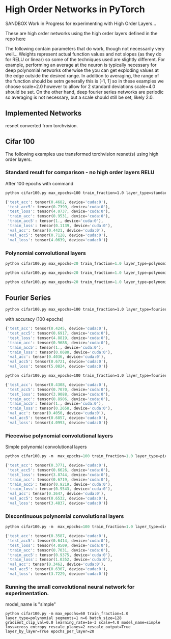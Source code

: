 # High Order Networks in PyTorch
SANDBOX Work in Progress for experimenting with High Order Layers...

These are high order networks using the high order layers defined in the repo [here](https://github.com/jloveric/high-order-layers-torch)

The following contain parameters that do work, though not necessarily very well...  Weights represent actual function values and not slopes (as they do for RELU or linear) so some of the techniques used are slightly different.  For example, performing an average at the neuron is typically necessary for deep polynomial networks otherwise the you can get exploding values at the
edge outside the desired range.  In addition to averaging, the range of the function should be setm generally this is [-1, 1] so in these examples we choose scale=2.0 however to allow for 2 standard deviations scale=4.0 should be set.  On the other hand, deep fourier series networks are periodic so averaging is not necessary, but a scale should still be set, likely 2.0.
## Implemented Networks

resnet converted from torchvision.

## Cifar 100
The following examples use transformed torchvision resnet(s) using high order layers.

### Standard result for comparison - no high order layers RELU
After 100 epochs with command
```bash
python cifar100.py max_epochs=100 train_fraction=1.0 layer_type=standard segments=1 n=3 batch_size=128 gradient_clip_val=0.0 learning_rate=1e-3 scale=4.0 model_name=resnet18 loss=cross_entropy
```
```python
{'test_acc': tensor(0.4682, device='cuda:0'),
 'test_acc5': tensor(0.7399, device='cuda:0'),
 'test_loss': tensor(4.0737, device='cuda:0'),
 'train_acc': tensor(0.9531, device='cuda:0'),
 'train_acc5': tensor(1., device='cuda:0'),
 'train_loss': tensor(0.1139, device='cuda:0'),
 'val_acc': tensor(0.4421, device='cuda:0'),
 'val_acc5': tensor(0.7128, device='cuda:0'),
 'val_loss': tensor(4.0639, device='cuda:0')}

```

### Polynomial convolutional layers

```python
python cifar100.py max_epochs=20 train_fraction=1.0 layer_type=polynomial n=3 batch_size=128 gradient_clip_val=0.0 learning_rate=1e-4 scale=6
```
```python
python cifar100.py max_epochs=20 train_fraction=1.0 layer_type=polynomial n=4 batch_size=128 gradient_clip_val=0.0 learning_rate=1e-4 scale=8 model_name=resnet10
```
```python
python cifar100.py max_epochs=20 train_fraction=1.0 layer_type=polynomial n=4 batch_size=128 gradient_clip_val=0.0 learning_rate=1e-4 scale=10 model_name=resnet18
```
## Fourier Series

```bash
python cifar100.py max_epochs=100 train_fraction=1.0 layer_type=fourier segments=1 n=3 batch_size=128 gradient_clip_val=0.0 learning_rate=1e-3 scale=4.0 model_name=resnet10 loss=cross_entropy
```
with accuracy (100 epochs)
```python
{'test_acc': tensor(0.4245, device='cuda:0'),
 'test_acc5': tensor(0.6917, device='cuda:0'),
 'test_loss': tensor(4.8819, device='cuda:0'),
 'train_acc': tensor(0.9688, device='cuda:0'),
 'train_acc5': tensor(1., device='cuda:0'),
 'train_loss': tensor(0.0680, device='cuda:0'),
 'val_acc': tensor(0.4036, device='cuda:0'),
 'val_acc5': tensor(0.6721, device='cuda:0'),
 'val_loss': tensor(5.0824, device='cuda:0')}

```
```bash
python cifar100.py max_epochs=100 train_fraction=1.0 layer_type=fourier segments=1 n=2 batch_size=128 gradient_clip_val=0.0 learning_rate=1e-3 scale=4.0 model_name=resnet18 loss=cross_entropy
```
```python
{'test_acc': tensor(0.4308, device='cuda:0'),
 'test_acc5': tensor(0.7070, device='cuda:0'),
 'test_loss': tensor(3.9088, device='cuda:0'),
 'train_acc': tensor(0.8906, device='cuda:0'),
 'train_acc5': tensor(1., device='cuda:0'),
 'train_loss': tensor(0.2658, device='cuda:0'),
 'val_acc': tensor(0.4050, device='cuda:0'),
 'val_acc5': tensor(0.6857, device='cuda:0'),
 'val_loss': tensor(4.0993, device='cuda:0')}

```


### Piecewise polynomial convolutional layers
Simple polynomial convolutional layers
```python
python cifar100.py -m  max_epochs=100 train_fraction=1.0 layer_type=piecewise segments=2 n=3 batch_size=128 gradient_clip_val=1.0 learning_rate=1e-3 scale=2.0 model_name=resnet10 loss=cross_entropy rescale_planes=1 rescale_output=True
```
```python
{'test_acc': tensor(0.3771, device='cuda:0'),
 'test_acc5': tensor(0.6626, device='cuda:0'),
 'test_loss': tensor(3.8744, device='cuda:0'),
 'train_acc': tensor(0.6719, device='cuda:0'),
 'train_acc5': tensor(0.9219, device='cuda:0'),
 'train_loss': tensor(0.9543, device='cuda:0'),
 'val_acc': tensor(0.3647, device='cuda:0'),
 'val_acc5': tensor(0.6532, device='cuda:0'),
 'val_loss': tensor(3.4837, device='cuda:0')}
```
### Discontinuous polynomial convolutional layers
```python
python cifar100.py -m  max_epochs=100 train_fraction=1.0 layer_type=discontinuous segments=2 n=3 batch_size=128 gradient_clip_val=0.0 learning_rate=1e-3 scale=2.0 model_name=resnet10 loss=cross_entropy rescale_planes=3 rescale_output=True 
```
```python
{'test_acc': tensor(0.3587, device='cuda:0'),
 'test_acc5': tensor(0.6414, device='cuda:0'),
 'test_loss': tensor(4.0509, device='cuda:0'),
 'train_acc': tensor(0.7031, device='cuda:0'),
 'train_acc5': tensor(0.9375, device='cuda:0'),
 'train_loss': tensor(1.0352, device='cuda:0'),
 'val_acc': tensor(0.3462, device='cuda:0'),
 'val_acc5': tensor(0.6307, device='cuda:0'),
 'val_loss': tensor(3.7229, device='cuda:0')}
```

### Running the small convolutional neural network for experimentation.
model_name is "simple"
```
python cifar100.py -m max_epochs=60 train_fraction=1.0 layer_type=polynomial segments=1 n=6 batch_size=128 gradient_clip_val=0.0 learning_rate=1e-3 scale=4.0 model_name=simple loss=cross_entropy rescale_planes=2 rescale_output=True layer_by_layer=True epochs_per_layer=20
```